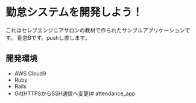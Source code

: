 # 勤怠システムを開発しよう！

これはセレブエンジニアサロンの教材で作られたサンプルアプリケーションです。
勤怠Bです。pushし直します。

## 開発環境

* AWS Cloud9
* Ruby
* Rails
* Git(HTTPSからSSH通信へ変更)# attendance_app
